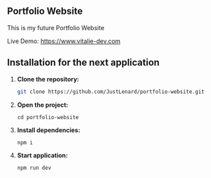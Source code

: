 ## Portfolio Website

This is my future Portfolio Website

Live Demo: https://www.vitalie-dev.com

## Installation for the next application

1. **Clone the repository:**

    ```bash
    git clone https://github.com/JustLenard/portfolio-website.git
    ```

2. **Open the project:**

    ```
    cd portfolio-website
    ```

3. **Install dependencies:**

    ```bash
    npm i
    ```

4. **Start application:**

    ```bash
    npm run dev
    ```
